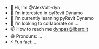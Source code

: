 - 👋 Hi, I’m @AlexVolt-dyn
- 👀 I’m interested in pyRevit Dynamo
- 🌱 I’m currently learning pyRevit Dynamo
- 💞️ I’m looking to collaborate on ...
- 📫 How to reach me dynpas@libero.it
- 😄 Pronouns: ...
- ⚡ Fun fact: ...

<!---
AlexVolt-dyn/AlexVolt-dyn is a ✨ special ✨ repository because its `README.md` (this file) appears on your GitHub profile.
You can click the Preview link to take a look at your changes.
--->
